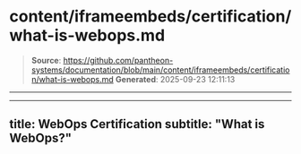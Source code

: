 # content/iframeembeds/certification/what-is-webops.md

> **Source**: https://github.com/pantheon-systems/documentation/blob/main/content/iframeembeds/certification/what-is-webops.md
> **Generated**: 2025-09-23 12:11:13

---

---
title: WebOps Certification
subtitle: "What is WebOps?"
---

<Partial file="certification-guide/what-is-webops.md" />
